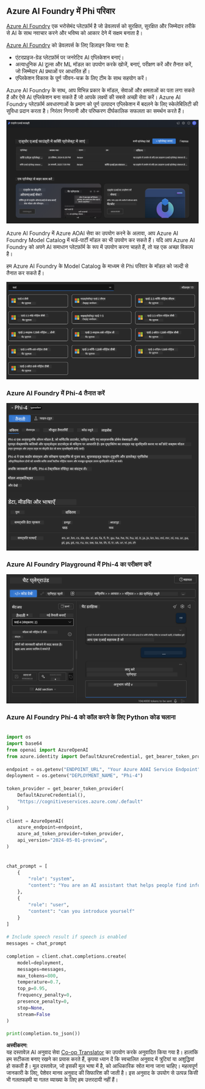 <!--
CO_OP_TRANSLATOR_METADATA:
{
  "original_hash": "70dc9bd6453f70f1a5f6833fe6e24bd0",
  "translation_date": "2025-04-04T17:38:34+00:00",
  "source_file": "md\\01.Introduction\\02\\03.AzureAIFoundry.md",
  "language_code": "hi"
}
-->
## Azure AI Foundry में Phi परिवार

[Azure AI Foundry](https://ai.azure.com) एक भरोसेमंद प्लेटफ़ॉर्म है जो डेवलपर्स को सुरक्षित, सुरक्षित और जिम्मेदार तरीके से AI के साथ नवाचार करने और भविष्य को आकार देने में सक्षम बनाता है। 

[Azure AI Foundry](https://ai.azure.com) को डेवलपर्स के लिए डिज़ाइन किया गया है:

- एंटरप्राइज-ग्रेड प्लेटफ़ॉर्म पर जनरेटिव AI एप्लिकेशन बनाएं।  
- अत्याधुनिक AI टूल्स और ML मॉडल का उपयोग करके खोजें, बनाएं, परीक्षण करें और तैनात करें, जो जिम्मेदार AI प्रथाओं पर आधारित हों।  
- एप्लिकेशन विकास के पूर्ण जीवन-चक्र के लिए टीम के साथ सहयोग करें।  

Azure AI Foundry के साथ, आप विभिन्न प्रकार के मॉडल, सेवाओं और क्षमताओं का पता लगा सकते हैं और ऐसे AI एप्लिकेशन बना सकते हैं जो आपके लक्ष्यों की सबसे अच्छी सेवा करें। Azure AI Foundry प्लेटफ़ॉर्म अवधारणाओं के प्रमाण को पूर्ण उत्पादन एप्लिकेशन में बदलने के लिए स्केलेबिलिटी की सुविधा प्रदान करता है। निरंतर निगरानी और परिष्करण दीर्घकालिक सफलता का समर्थन करते हैं।  

![portal](../../../../../translated_images/AIFoundryPorral.68f0acc7d5f47991d90f78fd199beb1123941bba27c39effe55ebfc1d07f114c.hi.png)

Azure AI Foundry में Azure AOAI सेवा का उपयोग करने के अलावा, आप Azure AI Foundry Model Catalog में थर्ड-पार्टी मॉडल का भी उपयोग कर सकते हैं। यदि आप Azure AI Foundry को अपने AI समाधान प्लेटफ़ॉर्म के रूप में उपयोग करना चाहते हैं, तो यह एक अच्छा विकल्प है।  

हम Azure AI Foundry के Model Catalog के माध्यम से Phi परिवार के मॉडल को जल्दी से तैनात कर सकते हैं।  

![ModelCatalog](../../../../../translated_images/AIFoundryModelCatalog.65aadf44c7a47e16a745104efa3ca2b49580c7be190f901a3da6d6533fc37b07.hi.png)

### **Azure AI Foundry में Phi-4 तैनात करें**  

![Phi4](../../../../../translated_images/AIFoundryPhi4.dd27d994739126af80d23e8ec9d3bfd7e6b518d3993aa729fdd4c26e1add8d35.hi.png)

### **Azure AI Foundry Playground में Phi-4 का परीक्षण करें**  

![Playground](../../../../../translated_images/AIFoundryPlayground.11365174557f8eac71ce4d439d344dd767a1b04701e9ffe73642feefb099188d.hi.png)

### **Azure AI Foundry Phi-4 को कॉल करने के लिए Python कोड चलाना**  

```python

import os  
import base64
from openai import AzureOpenAI  
from azure.identity import DefaultAzureCredential, get_bearer_token_provider  
        
endpoint = os.getenv("ENDPOINT_URL", "Your Azure AOAI Service Endpoint")  
deployment = os.getenv("DEPLOYMENT_NAME", "Phi-4")  
      
token_provider = get_bearer_token_provider(  
    DefaultAzureCredential(),  
    "https://cognitiveservices.azure.com/.default"  
)  
  
client = AzureOpenAI(  
    azure_endpoint=endpoint,  
    azure_ad_token_provider=token_provider,  
    api_version="2024-05-01-preview",  
)  
  

chat_prompt = [
    {
        "role": "system",
        "content": "You are an AI assistant that helps people find information."
    },
    {
        "role": "user",
        "content": "can you introduce yourself"
    }
] 
    
# Include speech result if speech is enabled  
messages = chat_prompt 

completion = client.chat.completions.create(  
    model=deployment,  
    messages=messages,
    max_tokens=800,  
    temperature=0.7,  
    top_p=0.95,  
    frequency_penalty=0,  
    presence_penalty=0,
    stop=None,  
    stream=False  
)  
  
print(completion.to_json())  

```  

**अस्वीकरण**:  
यह दस्तावेज़ AI अनुवाद सेवा [Co-op Translator](https://github.com/Azure/co-op-translator) का उपयोग करके अनुवादित किया गया है। हालांकि हम सटीकता बनाए रखने का प्रयास करते हैं, कृपया ध्यान दें कि स्वचालित अनुवाद में त्रुटियां या अशुद्धियां हो सकती हैं। मूल दस्तावेज़, जो इसकी मूल भाषा में है, को आधिकारिक स्रोत माना जाना चाहिए। महत्वपूर्ण जानकारी के लिए, पेशेवर मानव अनुवाद की सिफारिश की जाती है। इस अनुवाद के उपयोग से उत्पन्न किसी भी गलतफहमी या गलत व्याख्या के लिए हम उत्तरदायी नहीं हैं।